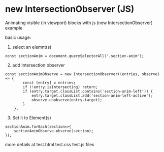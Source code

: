 # new IntersectionObserver (JS)
Animating visible (in viewport) blocks with js (new IntersectionObserver) example

basic usage:
1. select an elemnt(s)

`const sectionAnim = document.querySelectorAll('.section-anim');`

2. add Intersection observer

```
const sectionAnimObserve = new IntersectionObserver((entries, observe) => {
        const [entry] = entries;
        if (!entry.isIntersecting) return;
        if (entry.target.classList.contains('section-anim-left')) {
            entry.target.classList.add('section-anim-left-active');
            observe.unobserve(entry.target);
        }
    },
```
    
3. Set it to Element(s)

```
sectionAnim.forEach(section=>{
    sectionAnimObserve.observe(section);
});
```

more details at test.html test.css test.js files
